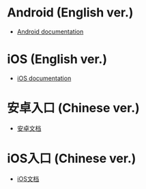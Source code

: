 # Android (English ver.)
- [Android documentation](https://github.com/Kiri-Innovation/KIRI-CameraKit/blob/main/README_Android_English.md)
# iOS (English ver.)
- [iOS documentation](https://github.com/Kiri-Innovation/KIRI-CameraKit/blob/main/README-iOS.md)

# 安卓入口 (Chinese ver.)
- [安卓文档](https://github.com/Kiri-Innovation/KIRI-CameraKit/blob/main/README_Android_Chinese.md)
# iOS入口 (Chinese ver.)
- [iOS文档](https://github.com/Kiri-Innovation/KIRI-CameraKit/blob/main/README_iOS_Chinese.md)
